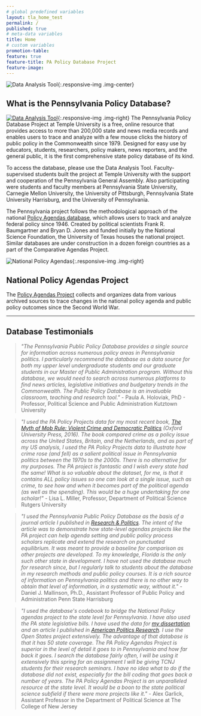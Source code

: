 ```yaml
---
# global predefined variables
layout: tla_home_test
permalink: /
published: true
# meta-data variables
title: Home
# custom variables
promotion-table:
feature: true
feature-title: PA Policy Database Project
feature-image:
---
```

![Data Analysis Tool]({{site.baseurl}}/media/papolicy_hero_new.png){:.responsive-img .img-center}

## What is the Pennsylvania Policy Database?
[![Data Analysis Tool]({{site.baseurl}}/media/data-analysis.png)](https://policydb.cla.temple.edu/PAPolicy/analysis.spg){:.responsive-img .img-right}
The Pennsylvania Policy Database Project at Temple University is a free, online resource that provides access to more than 200,000  state and news media records and enables users to trace and analyze with a few mouse clicks the history of public policy in the Commonwealth since 1979.  Designed for easy use by educators, students, researchers, policy makers, news reporters, and the general public, it is the first comprehensive state policy database of its kind.

To access the database, please use the Data Analysis Tool. Faculty-supervised students built the project at Temple University with the support and cooperation of the Pennsylvania General Assembly. Also participating were students and faculty members at Pennsylvania State University, Carnegie Mellon University, the University of Pittsburgh, Pennsylvania State University Harrisburg, and the University of Pennsylvania.

The Pennsylvania project follows the methodological approach of the national [Policy Agendas database](https://www.comparativeagendas.net/us), which allows users to track and analyze federal policy since 1946. Created by political scientists Frank R. Baumgartner and Bryan D. Jones and funded initially by the National Science Foundation, the University of Texas houses the national project. Similar databases are under construction in a dozen foreign countries as a part of the Comparative Agendas Project.

![National Policy Agendas]({{site.baseurl}}/media/resized2_national_policy_agendas.png){:.responsive-img .img-right}
## National Policy Agendas Project
The [Policy Agendas Project](http://www.policyagendas.org/) collects and organizes data from various archived sources to trace changes in the national policy agenda and public policy outcomes since the Second World War.

___

## Database Testimonials

> _"The Pennsylvania Public Policy Database provides a single source for information across numerous policy areas in Pennsylvania politics. I particularly recommend the database as a data source for both my upper level undergraduate students and our graduate students in our Master of Public Administration program. Without this database, we would need to search across numerous platforms to find news articles, legislative initiatives and budgetary trends in the Commonwealth. The Public Policy Database is an invaluable classroom, teaching and research tool."_  - Paula A. Holoviak, PhD - Professor, Political Science and Public Administration Kutztown University

> _"I used the PA Policy Projects data for my most recent book, [The Myth of Mob Rule: Violent Crime and Democratic Politics](https://global.oup.com/academic/product/the-myth-of-mob-rule-9780190228705?cc=us&lang=en&) (Oxford University Press, 2016). The book compared crime as a policy issue across the United States, Britain, and the Netherlands, and as part of my US analysis, I used the PA Policy Projects data to illustrate how crime rose (and fell) as a salient political issue in Pennsylvania politics between the 1970s to the 2000s. There is no alternative for my purposes. The PA project is fantastic and I wish every state had the same! What is so valuable about the dataset, for me, is that it contains ALL policy issues so one can look at a single issue, such as crime, to see how and when it becomes part of the political agenda (as well as the spending). This would be a huge undertaking for one scholar!"_ - Lisa L. Miller, Professor, Department of Political Science Rutgers University

> _"I used the Pennsylvania Public Policy Database as the basis of a journal article I published in [Research & Politics](http://journals.sagepub.com/doi/abs/10.1177/2053168016635671). The intent of the article was to demonstrate how state-level agendas projects like the PA project can help agenda setting and public policy process scholars replicate and extend the research on punctuated equilibrium. It was meant to provide a baseline for comparison as other projects are developed. To my knowledge, Florida is the only such other state in development. I have not used the database much for research since, but I regularly talk to students about the database in my research methods and public policy courses. It is a rich source of information on Pennsylvania politics and there is no other way to obtain that level of information, in a systematic way, without it."_ - Daniel J. Mallinson, Ph.D., Assistant Professor of Public Policy and Administration Penn State Harrisburg

> _"I used the database's codebook to bridge the National Policy agendas project to the state level for Pennsylvania. I have also used the PA state legislative bills. I have used the data for [my dissertation](https://repository.upenn.edu/dissertations/AAI10194748/) and an article I published in [American Politics Research](https://journals.sagepub.com/doi/10.1177/1532673X17719719). I use the Open States project extensively. The advantage of that database is that it has 50 state coverage. The PA Policy Agendas Project is superior in the level of detail it goes to in Pennsylvania and how far back it goes. I search the database fairly often, I will be using it extensively this spring for an assignment I will be giving TCNJ students for their research seminars. I have no idea what to do if the database did not exist, especially for the bill coding that goes back a number of years. The PA Policy Agendas Project is an unparalleled resource at the state level. It would be a boon to the state political science subfield if there were more projects like it."_  - Alex Garlick, Assistant Professor in the Department of Political Science at The College of New Jersey   
